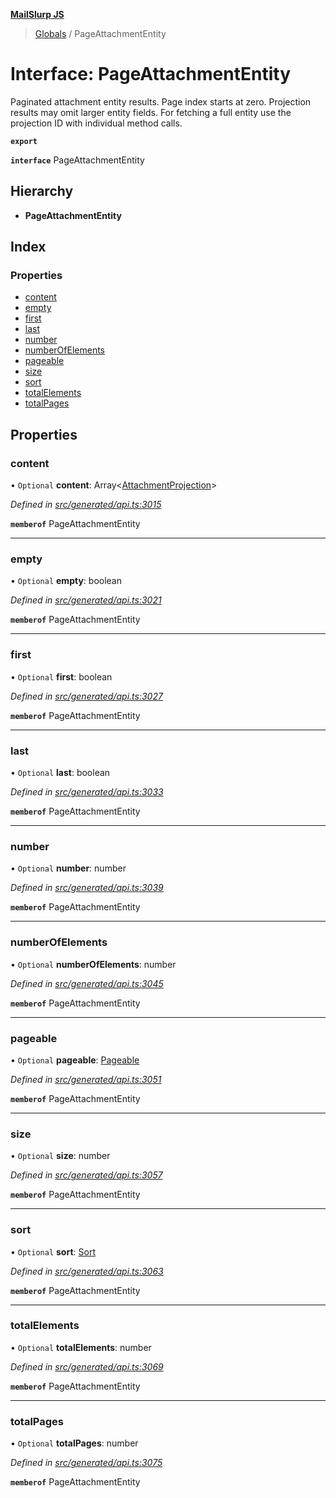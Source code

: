 **[MailSlurp JS](../README.md)**

> [Globals](../README.md) / PageAttachmentEntity

# Interface: PageAttachmentEntity

Paginated attachment entity results. Page index starts at zero. Projection results may omit larger entity fields. For fetching a full entity use the projection ID with individual method calls.

**`export`** 

**`interface`** PageAttachmentEntity

## Hierarchy

* **PageAttachmentEntity**

## Index

### Properties

* [content](pageattachmententity.md#content)
* [empty](pageattachmententity.md#empty)
* [first](pageattachmententity.md#first)
* [last](pageattachmententity.md#last)
* [number](pageattachmententity.md#number)
* [numberOfElements](pageattachmententity.md#numberofelements)
* [pageable](pageattachmententity.md#pageable)
* [size](pageattachmententity.md#size)
* [sort](pageattachmententity.md#sort)
* [totalElements](pageattachmententity.md#totalelements)
* [totalPages](pageattachmententity.md#totalpages)

## Properties

### content

• `Optional` **content**: Array\<[AttachmentProjection](attachmentprojection.md)>

*Defined in [src/generated/api.ts:3015](https://github.com/mailslurp/mailslurp-client/blob/67ec74c/src/generated/api.ts#L3015)*

**`memberof`** PageAttachmentEntity

___

### empty

• `Optional` **empty**: boolean

*Defined in [src/generated/api.ts:3021](https://github.com/mailslurp/mailslurp-client/blob/67ec74c/src/generated/api.ts#L3021)*

**`memberof`** PageAttachmentEntity

___

### first

• `Optional` **first**: boolean

*Defined in [src/generated/api.ts:3027](https://github.com/mailslurp/mailslurp-client/blob/67ec74c/src/generated/api.ts#L3027)*

**`memberof`** PageAttachmentEntity

___

### last

• `Optional` **last**: boolean

*Defined in [src/generated/api.ts:3033](https://github.com/mailslurp/mailslurp-client/blob/67ec74c/src/generated/api.ts#L3033)*

**`memberof`** PageAttachmentEntity

___

### number

• `Optional` **number**: number

*Defined in [src/generated/api.ts:3039](https://github.com/mailslurp/mailslurp-client/blob/67ec74c/src/generated/api.ts#L3039)*

**`memberof`** PageAttachmentEntity

___

### numberOfElements

• `Optional` **numberOfElements**: number

*Defined in [src/generated/api.ts:3045](https://github.com/mailslurp/mailslurp-client/blob/67ec74c/src/generated/api.ts#L3045)*

**`memberof`** PageAttachmentEntity

___

### pageable

• `Optional` **pageable**: [Pageable](pageable.md)

*Defined in [src/generated/api.ts:3051](https://github.com/mailslurp/mailslurp-client/blob/67ec74c/src/generated/api.ts#L3051)*

**`memberof`** PageAttachmentEntity

___

### size

• `Optional` **size**: number

*Defined in [src/generated/api.ts:3057](https://github.com/mailslurp/mailslurp-client/blob/67ec74c/src/generated/api.ts#L3057)*

**`memberof`** PageAttachmentEntity

___

### sort

• `Optional` **sort**: [Sort](sort.md)

*Defined in [src/generated/api.ts:3063](https://github.com/mailslurp/mailslurp-client/blob/67ec74c/src/generated/api.ts#L3063)*

**`memberof`** PageAttachmentEntity

___

### totalElements

• `Optional` **totalElements**: number

*Defined in [src/generated/api.ts:3069](https://github.com/mailslurp/mailslurp-client/blob/67ec74c/src/generated/api.ts#L3069)*

**`memberof`** PageAttachmentEntity

___

### totalPages

• `Optional` **totalPages**: number

*Defined in [src/generated/api.ts:3075](https://github.com/mailslurp/mailslurp-client/blob/67ec74c/src/generated/api.ts#L3075)*

**`memberof`** PageAttachmentEntity
